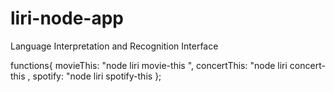 # liri-node-app
 Language Interpretation and Recognition Interface

 functions{
     movieThis: "node liri movie-this <movieName>",
     concertThis: "node liri concert-this <bandName>,
     spotify: "node liri spotify-this <songName>
 }; 